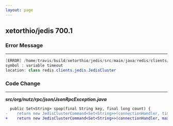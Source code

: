 ```yaml
---
layout: page
---
```

## xetorthio/jedis 700.1

### Error Message

---------------------

```java
[ERROR] /home/travis/build/xetorthio/jedis/src/main/java/redis/clients/jedis/JedisCluster.java:[591,68] cannot find symbol 
symbol : variable timeout 
location: class redis.clients.jedis.JedisCluster 
```

### Code Change

---------------------

***src/org/nutz/rpc/json/JsonRpcException.java***

```diff
  public Set<String> spop(final String key, final long count) {
-    return new JedisClusterCommand<Set<String>>(connectionHandler, timeout, maxRedirections) {
+    return new JedisClusterCommand<Set<String>>(connectionHandler, maxRedirections) {


```